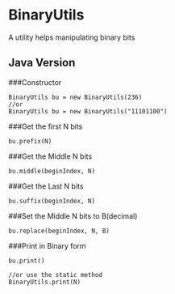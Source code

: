 # BinaryUtils
A utility helps manipulating binary bits


## Java Version

###Constructor

```language-java
BinaryUtils bu = new BinaryUtils(236)
//or
BinaryUtils bu = new BinaryUtils("11101100")
```

###Get the first N bits

```language-java
bu.prefix(N)
```

###Get the Middle N bits

```language-java
bu.middle(beginIndex, N)
```

###Get the Last N bits

```language-java
bu.suffix(beginIndex, N)
```

###Set the Middle N bits to B(decimal)

```language-java
bu.replace(beginIndex, N, B)
```
###Print in Binary form

```language-java
bu.print()

//or use the static method
BinaryUtils.print(N)
```